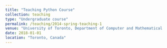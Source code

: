 ```yaml
---
title: "Teaching Python Course"
collection: teaching
type: "Undergraduate course"
permalink: /teaching/2014-spring-teaching-1
venue: "University of Toronto, Department of Computer and Mathematical Sciences"
date: 2018-01-01
location: "Toronto, Canada"
---
```


